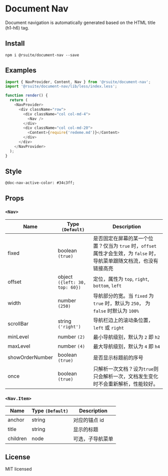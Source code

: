 # Document Nav

Document navigation is automatically generated based on the HTML title (h1-h6) tag.

## Install

```
npm i @rsuite/document-nav --save
```

## Examples

```js
import { NavProvider, Content, Nav } from '@rsuite/document-nav';
import '@rsuite/document-nav/lib/less/index.less';

function render() {
  return (
    <NavProvider>
      <div className="row">
        <div className="col col-md-4">
          <Nav />
        </div>
        <div className="col col-md-20">
          <Content>{require('redeme.md')}</Content>
        </div>
      </div>
    </NavProvider>
  );
}
```

## Style

```less
@doc-nav-active-color: #34c3ff;
```

## Props

### `<Nav>`

| Name            | Type `(Default)`                | Description                                                                                                            |
| --------------- | ------------------------------- | ---------------------------------------------------------------------------------------------------------------------- |
| fixed           | boolean `(true)`                | 是否固定在屏幕的某一个位置？仅当为 `true` 时，`offset` 属性才会生效，为 `false` 时，导航菜单跟随文档流，也没有链接高亮 |
| offset          | object `({left: 30, top: 60})` | 定位，属性为 `top`, `right`, `bottom`, `left`                                                                          |
| width           | number `(250)`                  | 导航部分的宽。当 `fixed` 为 `true` 时，默认为 `250`， 为 `false` 时默认为 `100%`                                       |
| scrollBar       | string `('right')`              | 导航栏边上的滚动条位置，`left` 或 `right`                                                                              |
| minLevel        | number `(2)`                    | 最小导航级别，默认为 `2` 即 `h2`                                                                                       |
| maxLevel        | number `(4)`                    | 最大导航级别，默认为 `4` 即 `h4`                                                                                       |
| showOrderNumber | boolean `(true)`                | 是否显示标题前的序号                                                                                                   |
| once            | boolean `(true)`                | 只解析一次文档？设为`true`则只会解析一次，文档发生变化时不会重新解析，性能较好。                                       |

### `<Nav.Item>`

| Name     | Type `(Default)` | Description      |
| -------- | ---------------- | ---------------- |
| anchor   | string           | 对应的锚点 id    |
| title    | string           | 显示的标题       |
| children | node             | 可选，子导航菜单 |

## License

MIT licensed

